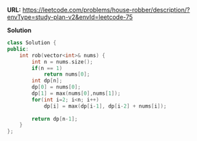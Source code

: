 **URL:** https://leetcode.com/problems/house-robber/description/?envType=study-plan-v2&envId=leetcode-75

**Solution**
```C++
class Solution {
public:
    int rob(vector<int>& nums) {
        int n = nums.size();
        if(n == 1)
            return nums[0];
        int dp[n];
        dp[0] = nums[0];
        dp[1] = max(nums[0],nums[1]);
        for(int i=2; i<n; i++)
            dp[i] = max(dp[i-1], dp[i-2] + nums[i]);
        
        return dp[n-1];
    }
};
```

